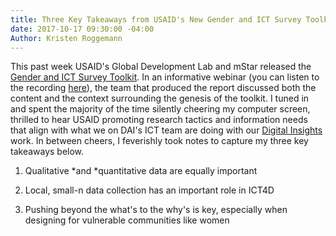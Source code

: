 ```yaml
---
title: Three Key Takeaways from USAID's New Gender and ICT Survey Toolkit
date: 2017-10-17 09:30:00 -04:00
Author: Kristen Roggemann
---
```


This past week USAID's Global Development Lab and mStar released the [Gender and ICT Survey Toolkit](https://www.usaid.gov/sites/default/files/documents/15396/Gender_and_ICT_Toolkit.pdf). In an informative webinar (you can listen to the recording [here](http://solutionscenter.nethope.org/webinars/view/introducing-usaids-gender-and-ict-toolkit)), the team that produced the report discussed both the content and the context surrounding the genesis of the toolkit. I tuned in and spent the majority of the time silently cheering my computer screen, thrilled to hear USAID promoting research tactics and information needs that align with what we on DAI's ICT team are doing with our [Digital Insights](https://dai-global-digital.com/tags/?tag=digital-insights) work. In between cheers, I feverishly took notes to capture my three key takeaways below.

1. Qualitative \*and \*quantitative data are equally important

2. Local, small-n data collection has an important role in ICT4D

3. Pushing beyond the what's to the why's is key, especially when designing for vulnerable communities like women